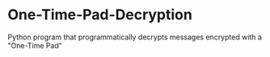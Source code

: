 # One-Time-Pad-Decryption
Python program that programmatically decrypts messages encrypted with a "One-Time Pad"
